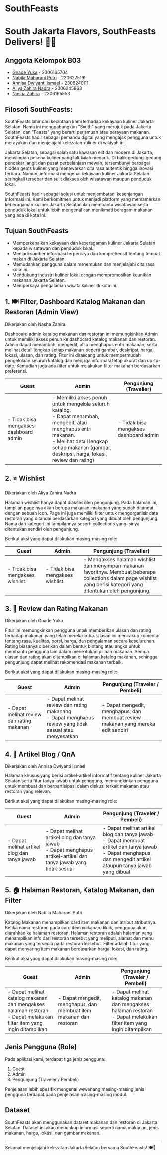 # SouthFeasts

# South Jakarta Flavors, SouthFeasts Delivers! 🍜🍖

## Anggota Kelompok B03
- [Gnade Yuka](https://github.com/yukaagnd) - 2306165704
- [Nabila Maharani Putri](https://github.com/nabsskrrtt) - 2306275191
- [Annisa Dwiyanti Ismael](https://github.com/annisadwiyanti) - 2306240111
- [Aliya Zahira Nadra](https://github.com/lollyyy) - 2306245863
- [Nasha Zahira](https://github.com/genshzin) - 2306165553

## Filosofi SouthFeasts:

SouthFeasts lahir dari kecintaan kami terhadap kekayaan kuliner Jakarta Selatan. Nama ini menggabungkan "South" yang merujuk pada Jakarta Selatan, dan "Feasts" yang berarti perjamuan atau perayaan makanan. SouthFeasts hadir sebagai pemandu digital yang mengajak pengguna untuk merayakan dan menjelajahi kelezatan kuliner di wilayah ini.

Jakarta Selatan, sebagai salah satu kawasan elit dan modern di Jakarta, menyimpan pesona kuliner yang tak kalah menarik. Di balik gedung-gedung pencakar langit dan pusat perbelanjaan mewah, tersembunyi berbagai hidden gems kuliner yang menawarkan cita rasa autentik hingga inovasi terbaru. Namun, informasi mengenai kekayaan kuliner Jakarta Selatan seringkali tersebar dan sulit diakses oleh wisatawan maupun penduduk lokal.

SouthFeasts hadir sebagai solusi untuk menjembatani kesenjangan informasi ini. Kami berkomitmen untuk menjadi platform yang memamerkan keberagaman kuliner Jakarta Selatan dan membantu wisatawan serta penduduk lokal untuk lebih mengenal dan menikmati beragam makanan yang ada di kota ini.

## Tujuan SouthFeasts
- Memperkenalkan kekayaan dan keberagaman kuliner Jakarta Selatan kepada wisatawan dan penduduk lokal.
- Menjadi sumber informasi terpercaya dan komprehensif tentang tempat makan di Jakarta Selatan.
- Memudahkan pengguna dalam menemukan dan menjelajahi cita rasa kota ini.
- Mendukung industri kuliner lokal dengan mempromosikan keunikan makanan Jakarta Selatan.
- Memperkaya pengalaman wisata kuliner di kota ini.


## 1. 🍽️ Filter, Dashboard Katalog Makanan dan Restoran (Admin View)
Dikerjakan oleh Nasha Zahira

Dashboard admin katalog makanan dan restoran ini memungkinkan Admin untuk memiliki akses penuh ke dashboard katalog makanan dan restoran. Admin dapat menambah, mengedit, atau menghapus entri makanan, serta melihat detail lengkap setiap makanan, seperti gambar, deskripsi, harga, lokasi, ulasan, dan rating. Fitur ini dirancang untuk mempermudah pengelolaan seluruh katalog dan menjaga informasi tetap akurat dan up-to-date. Kemudian juga ada filter untuk melakukan filter makanan berdasarkan preferensi. 

| Guest | Admin | Pengunjung (Traveller) |
|-------|--------------------------------|-------|
| - Tidak bisa mengakses dashboard admin | - Memiliki akses penuh untuk mengelola seluruh katalog. <br>- Dapat menambah, mengedit, atau menghapus entri makanan. <br>- Melihat detail lengkap setiap makanan (gambar, deskripsi, harga, lokasi, review dan rating) | - Tidak bisa mengakses dashboard admin |

## 2. ⭐ Wishlist
Dikerjakan oleh Aliya Zahira Nadra

Halaman wishlist hanya dapat diakses oleh pengunjung. Pada halaman ini, tampilan page nya akan berupa makanan-makanan yang sudah ditandai dengan sebuah icon. Page ini juga memiliki filter untuk mengorganisir data restoran yang ditandai berdasarkan kategori yang dibuat oleh pengunjung. Nama dari kategori ini tampilannya seperti collections yang isinya ditentukan sendiri oleh pengunjung.

Berikut aksi yang dapat dilakukan masing-masing role:

| Guest | Admin | Pengunjung (Traveller) |
|-------|--------------------------------|-------|
| - Tidak bisa mengakses wishlist. | - Tidak bisa mengakses wishlist. | - Mengakses halaman wishlist dan menyimpan makanan favoritnya. Membuat beberapa collections dalam page wishlist yang berisi kategori yang ditentukan oleh pengunjung. |

## 3. 📝 Review dan Rating Makanan
Dikerjakan oleh Gnade Yuka

Fitur ini memungkinkan pengguna untuk memberikan ulasan dan rating terhadap makanan yang telah mereka coba. Ulasan ini mencakup komentar tentang rasa, kualitas, porsi, harga, dan pengalaman secara keseluruhan. Rating biasanya diberikan dalam bentuk bintang atau angka untuk membantu pengguna lain dalam menentukan pilihan makanan. Semua ulasan dan rating akan ditampilkan di halaman katalog makanan, sehingga pengunjung dapat melihat rekomendasi makanan terbaik.

Berikut aksi yang dapat dilakukan masing-masing role:

| Guest | Admin | Pengunjung (Traveler / Pembeli) |
|-------|--------------------------------|-------|
| - Dapat melihat review dan rating makanan | - Dapat melihat review dan rating makanang<br>- Dapat menghapus review yang tidak sesuai atau menyesatkan | - Dapat mengedit, menghapus, dan membuat review makanan yang mereka edit sendiri |

## 4. 📰 Artikel Blog / QnA
Dikerjakan oleh Annisa Dwiyanti Ismael

Halaman khusus yang berisi artikel-artikel informatif tentang kuliner Jakarta Selatan serta fitur tanya jawab untuk pengguna, memungkinkan pengguna untuk membuat dan berpartisipasi dalam diskusi terkait makanan atau restoran yang relevan.

Berikut aksi yang dapat dilakukan masing-masing role:

| Guest | Admin | Pengunjung (Traveler / Pembeli) |
|-------|--------------------------------|-------|
| - Dapat melihat artikel blog dan tanya jawab | - Dapat melihat artikel blog dan tanya jawab<br>- Dapat menghapus artikel-artikel dan tanya jawab yang tidak sesuai | - Dapat melihat artikel blog dan tanya jawab<br>- Dapat membuat artikel dan tanya jawab<br>- Dapat menghapus, dan mengedit artikel ataupun tanya jawab yang dibuat |

## 5. 🏠 Halaman Restoran, Katalog Makanan, dan Filter
Dikerjakan oleh Nabila Maharani Putri

Katalog Makanan menampilkan card item makanan dan atribut atributnya. Ketika nama restoran pada card item makanan diklik, pengguna akan diarahkan ke halaman restoran. Halaman restoran adalah halaman yang menampilkan info dari restoran tersebut yang meliputi, alamat dan menu makanan yang tersedia pada restoran tersebut. Filter adalah fitur yang dapat menyaring item makanan berdasarkan harga, lokasi, dan rating.

Berikut aksi yang dapat dilakukan masing-masing role:

| Guest | Admin | Pengunjung (Traveler / Pembeli) |
|-------|--------------------------------|-------|
| - Dapat melihat katalog makanan dan mengakses halaman restoran<br>- Dapat melakukan filter item yang ingin ditampilkan | - Dapat mengedit, menghapus, dan membuat item makanan dan restoran | - Dapat melihat katalog makanan dan mengakses halaman restoran<br>- Dapat melakukan filter item yang ingin ditampilkan |

## Jenis Pengguna (Role)

Pada aplikasi kami, terdapat tiga jenis pengguna:
1. Guest
2. Admin
3. Pengunjung (Traveler / Pembeli)

Penjelasan lebih spesifik mengenai wewenang masing-masing jenis pengguna terdapat pada penjelasan masing-masing modul.

## Dataset

SouthFeasts akan menggunakan dataset makanan dan restoran di Jakarta Selatan. Dataset ini akan mencakup informasi seperti nama makanan, jenis makanan, harga, lokasi, dan gambar makanan.

---

Selamat menjelajahi kelezatan Jakarta Selatan bersama SouthFeasts! 🍽️🌆



